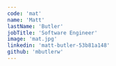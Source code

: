 ```yaml
---
code: 'mat'
name: 'Matt'
lastName: 'Butler'
jobTitle: 'Software Engineer'
image: 'mat.jpg'
linkedin: 'matt-butler-53b81a148'
github: 'mbutlerw'
---
```

